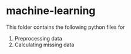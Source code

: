 # machine-learning
This folder contains the following python files for
1. Preprocessing data
2. Calculating missing data
